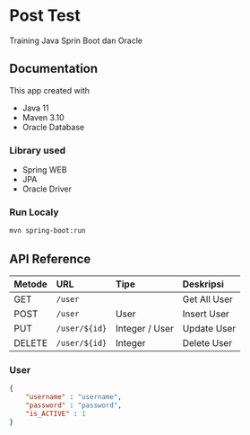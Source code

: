 
# Post Test

Training Java Sprin Boot dan Oracle




## Documentation
This app created with 
- Java 11
- Maven 3.10
- Oracle Database 

### Library used
- Spring WEB
- JPA
- Oracle Driver

### Run Localy
```bash
mvn spring-boot:run
```

## API Reference


|Metode   |URL                    |Tipe                  |Deskripsi                |
|:------  |:--------------------- |:-------------------- |:----------------------- |
| GET     | `/user`               |                      | Get All User            |
| POST    | `/user`               | User                 | Insert User             |
| PUT     | `/user/${id}`         | Integer / User       | Update User             |
| DELETE  | `/user/${id}`         | Integer              | Delete User             |


### User 

```json
{
    "username" : "username",
    "password" : "password",
    "is_ACTIVE" : 1
}
```